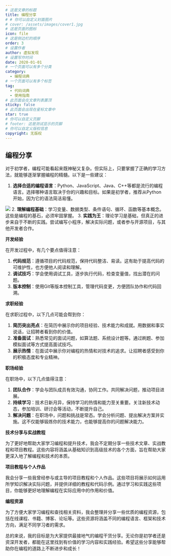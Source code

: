 ```yaml
---
# 这是文章的标题
title: 编程分享
# # 你可以自定义封面图片
# cover: /assets/images/cover1.jpg
# 这是页面的图标
icon: file
# 这是侧边栏的顺序
order: 3
# 设置作者
author: 虚拟发现
# 设置写作时间
date: 2020-01-01
# 一个页面可以有多个分类
category:
  - 编程词典
# 一个页面可以有多个标签
tag:
  - 代码词典
  - 使用指南
# 此页面会在文章列表置顶
sticky: false
# 此页面会出现在星标文章中
star: true
# 你可以自定义页脚
# footer: 这是测试显示的页脚
# 你可以自定义版权信息
copyright: 无版权
---
```


## 编程分享
<!-- more -->

对于初学者，编程可能看起来既神秘又复杂。但实际上，只要掌握了正确的学习方法，就能够逐渐掌握编程的精髓。以下是一些建议：

1. **选择合适的编程语言**：Python、JavaScript、Java、C++等都是流行的编程语言。选择哪种语言取决于你的兴趣和目标。如果是初学者，推荐从Python开始，因为它的语法简洁易懂。

![](https://aigc456-1322485937.cos.ap-chengdu.myqcloud.com/load/202402281642815.jpg)
2. **理解编程基础**：学习变量、数据类型、条件语句、循环、函数等基本概念。这些是编程的基石，必须牢固掌握。
3. **实践为王**：理论学习是基础，但真正的进步来自于不断的实践。尝试编写小程序，解决实际问题，或者参与开源项目，与其他开发者合作。

**开发经验**

在开发过程中，有几个要点值得注意：

1. **代码规范**：遵循项目的代码规范，保持代码整洁、易读。这有助于提高代码的可维护性，也方便他人阅读和理解。
2. **调试技巧**：学会使用调试工具，逐步执行代码，检查变量值，找出潜在的问题。
3. **版本控制**：使用Git等版本控制工具，管理代码变更，方便团队协作和代码回溯。

**求职经验**

在求职过程中，以下几点可能会帮到你：

1. **简历突出亮点**：在简历中展示你的项目经验、技术能力和成就。用数据和事实说话，让招聘者看到你的价值。
2. **准备面试**：熟悉常见的面试问题，如算法题、系统设计题等。通过刷题、参加模拟面试等方式提高面试技巧。
3. **展示热情**：在面试中展示你对编程的热情和对技术的追求。让招聘者感受到你的积极态度和专业精神。

**职场经验**

在职场中，以下几点值得注意：

1. **团队合作**：学会与团队成员有效沟通，协同工作。共同解决问题，推动项目进展。
2. **持续学习**：技术日新月异，保持学习的热情和能力至关重要。关注新技术动态，参加培训、研讨会等活动，不断提升自己。
3. **解决问题**：在职场中，问题和挑战是常态。学会分析问题、提出解决方案并实施。这不仅能够锻炼你的技术能力，也能够提高你的问题解决能力。

**技术分享与实战教程**

为了更好地帮助大家学习编程和提升技术，我会不定期分享一些技术文章、实战教程和项目教程。这些内容将涵盖从基础知识到高级技术的各个方面，旨在帮助大家更深入地了解编程和技术的本质。

**项目教程与个人作品**

我会分享一些我曾经参与或主导的项目教程和个人作品。这些项目将展示如何运用所学知识解决实际问题，并提供详细的教程和代码示例。通过学习和实践这些项目，你能够更好地理解编程在实际应用中的作用和价值。

**编程资源**

为了方便大家学习编程和查找相关资料，我会整理并分享一些优质的编程资源，包括在线课程、书籍、博客、论坛等。这些资源将涵盖不同的编程语言、框架和技术方向，满足不同学习者的需求。

总的来说，我的目标是为大家提供最接地气的编程干货分享。无论你是初学者还是资深开发者，都能在这里找到有价值的学习内容和实践经验。希望这些分享能够帮助你在编程的道路上不断进步和成长！